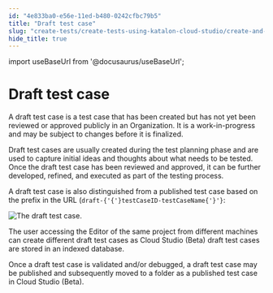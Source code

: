 ```yaml
---
id: "4e833ba0-e56e-11ed-b480-0242cfbc79b5"
title: "Draft test case"
slug: "create-tests/create-tests-using-katalon-cloud-studio/create-and-manage-a-draft-test-case/draft-test-case"
hide_title: true
---
```

import useBaseUrl from '@docusaurus/useBaseUrl';


# <a id="concept-8633" class="anchor_top_offset"/><a id="ariaid-title1" class="anchor_top_offset"/>Draft test case

<p xmlns="http://www.w3.org/1999/xhtml" className="shortdesc">A draft test case is a test case that has been created but has not yet been reviewed or approved publicly in an Organization. It is a work-in-progress and may be subject to changes before it is finalized. </p> 
<p xmlns="http://www.w3.org/1999/xhtml" className="p">Draft test cases are usually created during the test planning phase and are used to capture initial ideas and thoughts about what needs to be tested. Once the draft test case has been reviewed and approved, it can be further developed, refined, and executed as part of the testing process.</p> 
<p xmlns="http://www.w3.org/1999/xhtml" className="p">A draft test case is also distinguished from a published test case based on the prefix in the URL (<code className="ph codeph">draft-{'{'}testCaseID-testCaseName{'}'}</code>:</p> 
<p xmlns="http://www.w3.org/1999/xhtml" className="p"><img className="image" width={700} src={useBaseUrl("/c8368260-1659-11ee-bd0e-0242c7a41fd4.png")} alt="The draft test case." /></p> 
<p xmlns="http://www.w3.org/1999/xhtml" className="p">The user accessing the <span className="ph">Editor</span> of the same project from different machines can create different draft test cases as <span className="ph">Cloud Studio (Beta)</span> draft test cases are stored in an indexed database.</p> 
<p xmlns="http://www.w3.org/1999/xhtml" className="p">Once a draft test case is validated and/or debugged, a draft test case may be published and subsequently moved to a folder as a published test case in <span className="ph">Cloud Studio (Beta)</span>.</p> 
